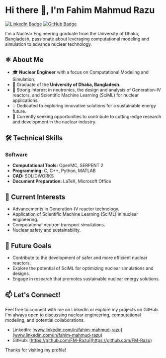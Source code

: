 # Hi there 👋, I'm Fahim Mahmud Razu

[![LinkedIn Badge](https://img.shields.io/badge/LinkedIn-%230077B5.svg?style=for-the-badge&logo=linkedin&logoColor=white)](www.linkedin.com/in/fahim-mahmud-razu)
[![GitHub Badge](https://img.shields.io/badge/GitHub-Profile-black?style=for-the-badge&logo=github&logoColor=white)](https://github.com/FM-Razu)

I'm a Nuclear Engineering graduate from the University of Dhaka, Bangladesh, passionate about leveraging computational modeling and simulation to advance nuclear technology.

## ⚛️ About Me

* 🎓 **Nuclear Engineer** with a focus on Computational Modeling and Simulation.
* 🏫 Graduate of the **University of Dhaka, Bangladesh**.
* 🔬 Strong interest in neutronics, the design and analysis of Generation-IV reactors, and Scientific Machine Learning (SciML) for nuclear applications.
* 💡 Dedicated to exploring innovative solutions for a sustainable energy future.
* 🚀 Currently seeking opportunities to contribute to cutting-edge research and development in the nuclear industry.

## 🛠️ Technical Skills

### Software

* **Computational Tools:** OpenMC, SERPENT 2
* **Programming:** C, C++, Python, MATLAB
* **CAD:** SOLIDWORKS
* **Document Preparation:** LaTeX, Microsoft Office

## 🔭 Current Interests

* Advancements in Generation-IV reactor technology.
* Application of Scientific Machine Learning (SciML) in nuclear engineering.
* Computational neutron transport simulations.
* Nuclear safety and sustainability.

## 🌱 Future Goals

* Contribute to the development of safer and more efficient nuclear reactors.
* Explore the potential of SciML for optimizing nuclear simulations and designs.
* Engage in research that promotes sustainable nuclear energy solutions.

## 📫 Let's Connect!

Feel free to connect with me on LinkedIn or explore my projects on GitHub. I'm always open to discussing nuclear engineering, computational modeling, and potential collaborations.

* LinkedIn: [www.linkedin.com/in/fahim-mahmud-razu](www.linkedin.com/in/fahim-mahmud-razu)
* GitHub: [https://github.com/FM-Razu](https://github.com/FM-Razu)

Thanks for visiting my profile!
